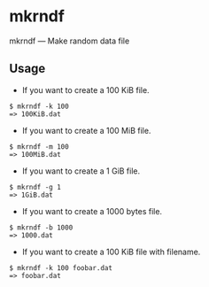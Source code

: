 # mkrndf
mkrndf — Make random data file


## Usage

- If you want to create a 100 KiB file.

```
$ mkrndf -k 100
=> 100KiB.dat
```

- If you want to create a 100 MiB file.

```
$ mkrndf -m 100
=> 100MiB.dat
```

- If you want to create a 1 GiB file.

```
$ mkrndf -g 1
=> 1GiB.dat
```

- If you want to create a 1000 bytes file.

```
$ mkrndf -b 1000
=> 1000.dat
```


- If you want to create a 100 KiB file with filename.

```
$ mkrndf -k 100 foobar.dat
=> foobar.dat
```
